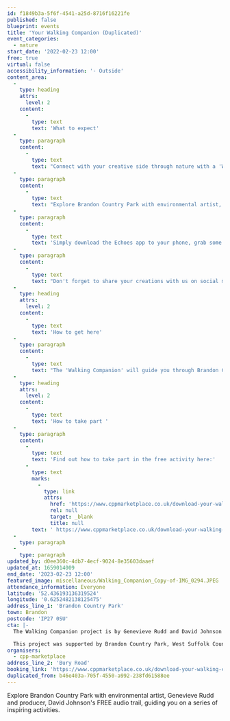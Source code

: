 ```yaml
---
id: f1849b3a-5f6f-4541-a25d-8716f16221fe
published: false
blueprint: events
title: 'Your Walking Companion (Duplicated)'
event_categories:
  - nature
start_date: '2022-02-23 12:00'
free: true
virtual: false
accessibility_information: '- Outside'
content_area:
  -
    type: heading
    attrs:
      level: 2
    content:
      -
        type: text
        text: 'What to expect'
  -
    type: paragraph
    content:
      -
        type: text
        text: "Connect with your creative side through nature with a 'Walking Companion'. "
  -
    type: paragraph
    content:
      -
        type: text
        text: "Explore Brandon Country Park with environmental artist, Genevieve Rudd and producer, David Johnson's FREE audio trail, guiding you on a series of inspiring activities. "
  -
    type: paragraph
    content:
      -
        type: text
        text: 'Simply download the Echoes app to your phone, grab some earphones, and a pen/ pencil and paper, and immerse yourself in the landscape through the eyes of an artist. '
  -
    type: paragraph
    content:
      -
        type: text
        text: "Don't forget to share your creations with us on social media by tagging Brandon Country Park - we'd love to see what you make!"
  -
    type: heading
    attrs:
      level: 2
    content:
      -
        type: text
        text: 'How to get here'
  -
    type: paragraph
    content:
      -
        type: text
        text: "The 'Walking Companion' will guide you through Brandon Country Park, just outside Brandon. You will need to pay for parking if you need it. "
  -
    type: heading
    attrs:
      level: 2
    content:
      -
        type: text
        text: 'How to take part '
  -
    type: paragraph
    content:
      -
        type: text
        text: 'Find out how to take part in the free activity here:'
      -
        type: text
        marks:
          -
            type: link
            attrs:
              href: 'https://www.cppmarketplace.co.uk/download-your-walking-companion/'
              rel: null
              target: _blank
              title: null
        text: ' https://www.cppmarketplace.co.uk/download-your-walking-companion/'
  -
    type: paragraph
  -
    type: paragraph
updated_by: d0ee360c-4db7-4ecf-9024-8e35603daaef
updated_at: 1659014009
end_date: '2023-02-23 12:00'
featured_image: miscellaneous/Walking_Companion_Copy-of-IMG_0294.JPEG
attendance_information: Everyone
latitude: '52.436193136319524'
longitude: '0.6252482138125475'
address_line_1: 'Brandon Country Park'
town: Brandon
postcode: 'IP27 0SU'
cta: |-
  The Walking Companion project is by Genevieve Rudd and David Johnson and was commissioned by MarketPlace, part of the Creative People and Places programme developed by Arts Council England with support from National Lottery funds. 

  This project was supported by Brandon Country Park, West Suffolk Council and Brandon Creative Forum.
organisers:
  - cpp-marketplace
address_line_2: 'Bury Road'
booking_link: 'https://www.cppmarketplace.co.uk/download-your-walking-companion/'
duplicated_from: b46e403a-705f-4550-a992-238fd61588ee
---
```

Explore Brandon Country Park with environmental artist, Genevieve Rudd and producer, David Johnson's FREE audio trail, guiding you on a series of inspiring activities.